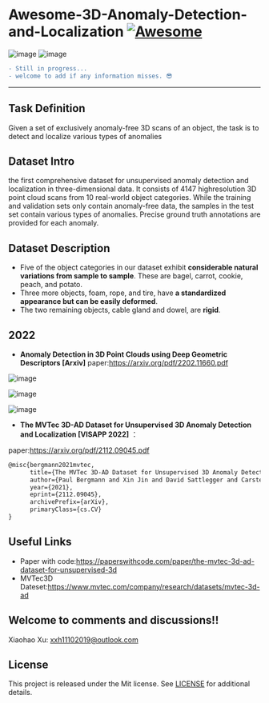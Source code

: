 # Awesome-3D-Anomaly-Detection-and-Localization [![Awesome](https://awesome.re/badge.svg)](https://awesome.re)
![image](https://user-images.githubusercontent.com/65257938/146582182-93d4c2fc-d681-4f85-9ad7-2c8f7f1acc98.png)
![image](https://user-images.githubusercontent.com/65257938/146583718-4daa2f88-37e9-492d-93bb-e3cb7b3185c3.png)



```diff
- Still in progress...
- welcome to add if any information misses. 😎
```
---
## Task Definition
Given a set of exclusively anomaly-free 3D scans of an object, the task is to detect and localize various types of anomalies

## Dataset Intro

the first comprehensive dataset for unsupervised anomaly detection and localization in three-dimensional data. It consists of 4147 highresolution 3D point cloud scans from 10 real-world object categories. While the training and validation sets only contain anomaly-free data, the samples in the test set contain various types of anomalies. Precise ground truth annotations are provided for each anomaly.

## Dataset Description
* Five of the object categories in our dataset exhibit **considerable natural variations from sample to sample**. These are bagel, carrot, cookie, peach, and potato.
* Three more objects, foam, rope, and tire, have **a standardized appearance but can be easily deformed**. 
* The two remaining objects, cable gland and dowel, are **rigid**.

## 2022
* **Anomaly Detection in 3D Point Clouds using Deep Geometric Descriptors [Arxiv]**
 paper:<https://arxiv.org/pdf/2202.11660.pdf>

![image](https://user-images.githubusercontent.com/65257938/156167825-a338e8e2-5f44-46b7-8b72-6a1fbbbfe7b6.png)

![image](https://user-images.githubusercontent.com/65257938/156167910-088c02ce-b6b0-42f3-af44-f3f7f1ddf913.png)

![image](https://user-images.githubusercontent.com/65257938/156168048-d65a936f-2fe0-4c96-999a-45d829bd206f.png)


* **The MVTec 3D-AD Dataset for Unsupervised 3D Anomaly Detection and Localization [VISAPP 2022]** ：

 paper:<https://arxiv.org/pdf/2112.09045.pdf>

```latex
@misc{bergmann2021mvtec,
      title={The MVTec 3D-AD Dataset for Unsupervised 3D Anomaly Detection and Localization}, 
      author={Paul Bergmann and Xin Jin and David Sattlegger and Carsten Steger},
      year={2021},
      eprint={2112.09045},
      archivePrefix={arXiv},
      primaryClass={cs.CV}
}
```



## Useful Links
* Paper with code:<https://paperswithcode.com/paper/the-mvtec-3d-ad-dataset-for-unsupervised-3d>
* MVTec3D Dateset:<https://www.mvtec.com/company/research/datasets/mvtec-3d-ad>


## Welcome to comments and discussions!!
Xiaohao Xu: <xxh11102019@outlook.com>

## License
This project is released under the Mit license. See [LICENSE](LICENSE) for additional details.
   

